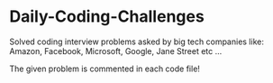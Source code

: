 # Daily-Coding-Challenges
Solved coding interview problems asked by big tech companies like: Amazon, Facebook, Microsoft, Google, Jane Street etc ...

The given problem is commented in each code file!
